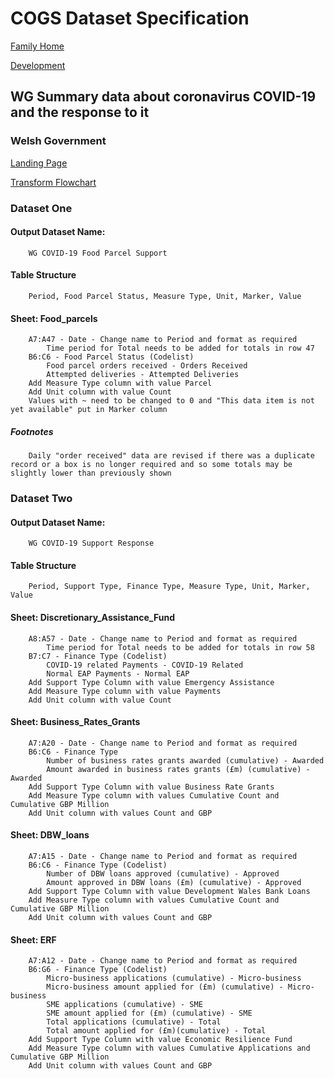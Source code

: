 # COGS Dataset Specification

[Family Home](https://gss-cogs.github.io/family-covid-19/datasets/specmenu.html)

[Development](https://gss-cogs.github.io/family-covid-19/datasets/index.html)

## WG Summary data about coronavirus  COVID-19  and the response to it 

### Welsh Government

[Landing Page](https://gov.wales/summary-data-about-coronavirus-covid-19-and-response-it)

[Transform Flowchart](https://gss-cogs.github.io/family-covid-19/datasets/specflowcharts.html?wg-summary-data-about-coronavirus-covid-19-and-the-response-to-it/flowchart.ttl)

### Dataset One

#### Output Dataset Name:

		WG COVID-19 Food Parcel Support
		
#### Table Structure

		Period, Food Parcel Status, Measure Type, Unit, Marker, Value

#### Sheet: Food_parcels

		A7:A47 - Date - Change name to Period and format as required
			Time period for Total needs to be added for totals in row 47
		B6:C6 - Food Parcel Status (Codelist)
			Food parcel orders received - Orders Received
			Attempted deliveries - Attempted Deliveries
		Add Measure Type column with value Parcel
		Add Unit column with value Count
		Values with ~ need to be changed to 0 and "This data item is not yet available" put in Marker column

##### Footnotes
		Daily "order received" data are revised if there was a duplicate record or a box is no longer required and so some totals may be slightly lower than previously shown

### Dataset Two

#### Output Dataset Name:

		WG COVID-19 Support Response

#### Table Structure

		Period, Support Type, Finance Type, Measure Type, Unit, Marker, Value

#### Sheet: Discretionary_Assistance_Fund

		A8:A57 - Date - Change name to Period and format as required
			Time period for Total needs to be added for totals in row 58
		B7:C7 - Finance Type (Codelist)
			COVID-19 related Payments - COVID-19 Related
			Normal EAP Payments - Normal EAP
		Add Support Type Column with value Emergency Assistance
		Add Measure Type column with value Payments
		Add Unit column with value Count

		
#### Sheet: Business_Rates_Grants

		A7:A20 - Date - Change name to Period and format as required
		B6:C6 - Finance Type
			Number of business rates grants awarded (cumulative) - Awarded
			Amount awarded in business rates grants (£m) (cumulative) - Awarded
		Add Support Type Column with value Business Rate Grants
		Add Measure Type column with values Cumulative Count and Cumulative GBP Million
		Add Unit column with values Count and GBP 		

		
#### Sheet: DBW_loans

		A7:A15 - Date - Change name to Period and format as required
		B6:C6 - Finance Type (Codelist)
			Number of DBW loans approved (cumulative) - Approved
			Amount approved in DBW loans (£m) (cumulative) - Approved
		Add Support Type Column with value Development Wales Bank Loans
		Add Measure Type column with values Cumulative Count and Cumulative GBP Million
		Add Unit column with values Count and GBP 

		
#### Sheet: ERF

		A7:A12 - Date - Change name to Period and format as required
		B6:G6 - Finance Type (Codelist)
			Micro-business applications (cumulative) - Micro-business
			Micro-business amount applied for (£m) (cumulative) - Micro-business
			SME applications (cumulative) - SME
			SME amount applied for (£m) (cumulative) - SME
			Total applications (cumulative) - Total
			Total amount applied for (£m)(cumulative) - Total 
		Add Support Type Column with value Economic Resilience Fund
		Add Measure Type column with values Cumulative Applications and Cumulative GBP Million
		Add Unit column with values Count and GBP 
		

